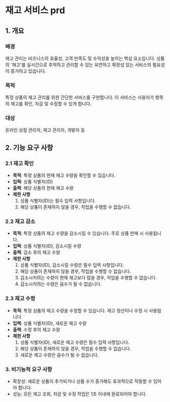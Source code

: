 # 재고 서비스 prd

## 1. 개요

### 배경

재고 관리는 비즈니스의 효율성, 고객 만족도 및 수익성을 높이는 핵심 요소입니다.
상품의 '재고'를 실시간으로 추적하고 관리할 수 있는 유연하고 확장성 있는 서비스의 필요성이 증가하고 있습니다.

### 목적

특정 상품의 재고 관리를 위한 간단한 서비스를 구현합니다.
이 서비스는 사용자가 항목의 재고를 확인, 차감 및 수정할 수 있게 합니다.

### 대상

온라인 상점 관리자, 재고 관리자, 개발자 등

## 2. 기능 요구 사항

### 2.1 재고 확인

- **목적**: 특정 상품의 현재 재고 수량을 확인할 수 있습니다.
- **입력**: 상품 식별자(ID)
- **출력**: 해당 상품의 현재 재고 수량
- **제한 사항**
    1. 상품 식별자(ID)는 필수 입력 사항입니다.
    2. 해당 상품이 존재하지 않을 경우, 작업을 수행할 수 없습니다.

### 2.2 재고 감소

- **목적**: 특정 상품의 재고 수량을 감소시킬 수 있습니다. 주로 상품 판매 시 사용됩니다.
- **입력**: 상품 식별자(ID), 감소시킬 수량
- **출력**: 감소 후의 재고 수량
- **제한 사항**
    1. 상품 식별자(ID), 감소시킬 수량은 필수 입력 사항입니다.
    2. 해당 상품이 존재하지 않을 경우, 작업을 수행할 수 없습니다.
    3. 감소시키려는 수량이 현재 재고보다 많을 경우, 작업을 수행할 수 없습니다.
    4. 감소시키려는 수량은 음수가 될 수 없습니다.

### 2.3 재고 수정

- **목적**: 특정 상품의 재고 수량을 수정할 수 있습니다. 재고 정산이나 수정 시 사용됩니다.
- **입력**: 상품 식별자(ID), 새로운 재고 수량
- **출력**: 수정 후의 재고 수량
- **제한 사항**
    1. 상품 식별자(ID), 새로운 재고 수량은 필수 입력 사항입니다.
    2. 해당 상품이 존재하지 않을 경우, 작업을 수행할 수 없습니다.
    3. 새로운 재고 수량은 음수가 될 수 없습니다.

### 3. 비기능적 요구 사항

- 확장성: 새로운 상품이 추가되거나 상품 수가 증가해도 효과적으로 작동할 수 있어야 합니다.
- 성능: 모든 재고 조회, 차감 및 수정 작업은 1초 이내에 완료되어야 합니다.